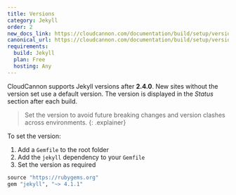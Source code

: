 ```yaml
---
title: Versions
category: Jekyll
order: 2
new_docs_link: https://cloudcannon.com/documentation/build/setup/versions/
canonical_url: https://cloudcannon.com/documentation/build/setup/versions/
requirements:
  build: Jekyll
  plan: Free
  hosting: Any
---
```


CloudCannon supports Jekyll versions after **2.4.0**.
New sites without the version set use a default version.
The version is displayed in the *Status* section after each build.

> Set the version to avoid future breaking changes and version clashes across environments.
{: .explainer}

To set the version:

1. Add a `Gemfile` to the root folder
2. Add the `jekyll` dependency to your `Gemfile`
3. Set the version as required

~~~ruby
source "https://rubygems.org"
gem "jekyll", "~> 4.1.1"
~~~
